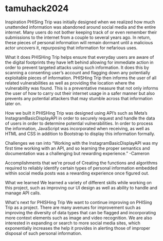 # tamuhack2024
Inspiration
PHISing Trip was initially designed when we realized how much unattended information was abandoned around social media and the entire internet. Many users do not bother keeping track of or even remember their submissions to the internet from a couple to several years ago. In return, these pieces of personal information will remain dormant until a malicious actor uncovers it, repurposing that information for nefarious uses.

What it does
PHISHing Trip helps ensure that everyday users are aware of the digital footprints they have left behind allowing for immediate action in order to prevent targeted attacks using such information. It does this by scanning a consenting user’s account and flagging down any potentially exploitable pieces of information. PHISHing Trip then informs the user of all related vulnerabilities as well as providing the location where the vulnerability was found. This is a preventative measure that not only informs the user of how to carry out their internet usage in a safer manner but also prevents any potential attackers that may stumble across that information later on.

How we built it
PHISHing Trip was designed using API’s such as Meta’s InstagramBasicDisplayAPI in order to securely request and handle the data of users in order to determine potential vulnerabilities. In order to process the information, JavaScript was incorporated when receiving, as well as HTML and CSS in addition to Bootstrap to display this information formally.

Challenges we ran into
“Working with the InstagramBasicDisplayAPI was my first time working with an API, and so learning the proper semantics and documentation was a challenging but rewarding experience.” -Cameron

Accomplishments that we're proud of
Creating the functions and algorithms required to reliably identify certain types of personal information embedded within social media posts was a rewarding experience once figured out.

What we learned
We learned a variety of different skills while working on this project, such as improving our UI design as well as ability to handle and manage API calls.

What's next for PHISHing Trip
We want to continue improving on PHISing Trip as a project. There are many avenues for improvement such as improving the diversity of data types that can be flagged and incorporating more context elements such as image and video recognition. We are also interested in expanding or search to more social media sites, which exponentially increases the help it provides in alerting those of improper disposal of such personal information.
